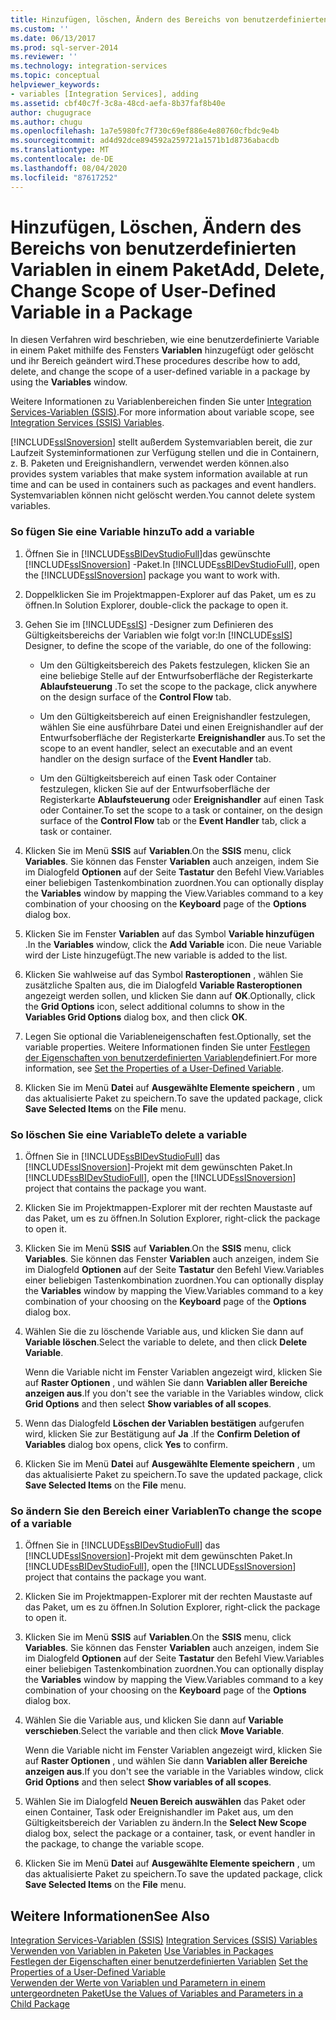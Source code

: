 ```yaml
---
title: Hinzufügen, löschen, Ändern des Bereichs von benutzerdefinierten Variablen in einem Paket | Microsoft-Dokumentation
ms.custom: ''
ms.date: 06/13/2017
ms.prod: sql-server-2014
ms.reviewer: ''
ms.technology: integration-services
ms.topic: conceptual
helpviewer_keywords:
- variables [Integration Services], adding
ms.assetid: cbf40c7f-3c8a-48cd-aefa-8b37faf8b40e
author: chugugrace
ms.author: chugu
ms.openlocfilehash: 1a7e5980fc7f730c69ef886e4e80760cfbdc9e4b
ms.sourcegitcommit: ad4d92dce894592a259721a1571b1d8736abacdb
ms.translationtype: MT
ms.contentlocale: de-DE
ms.lasthandoff: 08/04/2020
ms.locfileid: "87617252"
---
```

# <a name="add-delete-change-scope-of-user-defined-variable-in-a-package"></a><span data-ttu-id="67519-102">Hinzufügen, Löschen, Ändern des Bereichs von benutzerdefinierten Variablen in einem Paket</span><span class="sxs-lookup"><span data-stu-id="67519-102">Add, Delete, Change Scope of User-Defined Variable in a Package</span></span>
  <span data-ttu-id="67519-103">In diesen Verfahren wird beschrieben, wie eine benutzerdefinierte Variable in einem Paket mithilfe des Fensters **Variablen** hinzugefügt oder gelöscht und ihr Bereich geändert wird.</span><span class="sxs-lookup"><span data-stu-id="67519-103">These procedures describe how to add, delete, and change the scope of a user-defined variable in a package by using the **Variables** window.</span></span>  
  
 <span data-ttu-id="67519-104">Weitere Informationen zu Variablenbereichen finden Sie unter [Integration Services-Variablen &#40;SSIS&#41;](integration-services-ssis-variables.md).</span><span class="sxs-lookup"><span data-stu-id="67519-104">For more information about variable scope, see [Integration Services &#40;SSIS&#41; Variables](integration-services-ssis-variables.md).</span></span>  
  
 [!INCLUDE[ssISnoversion](../includes/ssisnoversion-md.md)] <span data-ttu-id="67519-105">stellt außerdem Systemvariablen bereit, die zur Laufzeit Systeminformationen zur Verfügung stellen und die in Containern, z. B. Paketen und Ereignishandlern, verwendet werden können.</span><span class="sxs-lookup"><span data-stu-id="67519-105">also provides system variables that make system information available at run time and can be used in containers such as packages and event handlers.</span></span> <span data-ttu-id="67519-106">Systemvariablen können nicht gelöscht werden.</span><span class="sxs-lookup"><span data-stu-id="67519-106">You cannot delete system variables.</span></span>  
  
### <a name="to-add-a-variable"></a><span data-ttu-id="67519-107">So fügen Sie eine Variable hinzu</span><span class="sxs-lookup"><span data-stu-id="67519-107">To add a variable</span></span>  
  
1.  <span data-ttu-id="67519-108">Öffnen Sie in [!INCLUDE[ssBIDevStudioFull](../includes/ssbidevstudiofull-md.md)]das gewünschte [!INCLUDE[ssISnoversion](../includes/ssisnoversion-md.md)] -Paket.</span><span class="sxs-lookup"><span data-stu-id="67519-108">In [!INCLUDE[ssBIDevStudioFull](../includes/ssbidevstudiofull-md.md)], open the [!INCLUDE[ssISnoversion](../includes/ssisnoversion-md.md)] package you want to work with.</span></span>  
  
2.  <span data-ttu-id="67519-109">Doppelklicken Sie im Projektmappen-Explorer auf das Paket, um es zu öffnen.</span><span class="sxs-lookup"><span data-stu-id="67519-109">In Solution Explorer, double-click the package to open it.</span></span>  
  
3.  <span data-ttu-id="67519-110">Gehen Sie im [!INCLUDE[ssIS](../includes/ssis-md.md)] -Designer zum Definieren des Gültigkeitsbereichs der Variablen wie folgt vor:</span><span class="sxs-lookup"><span data-stu-id="67519-110">In [!INCLUDE[ssIS](../includes/ssis-md.md)] Designer, to define the scope of the variable, do one of the following:</span></span>  
  
    -   <span data-ttu-id="67519-111">Um den Gültigkeitsbereich des Pakets festzulegen, klicken Sie an eine beliebige Stelle auf der Entwurfsoberfläche der Registerkarte **Ablaufsteuerung** .</span><span class="sxs-lookup"><span data-stu-id="67519-111">To set the scope to the package, click anywhere on the design surface of the **Control Flow** tab.</span></span>  
  
    -   <span data-ttu-id="67519-112">Um den Gültigkeitsbereich auf einen Ereignishandler festzulegen, wählen Sie eine ausführbare Datei und einen Ereignishandler auf der Entwurfsoberfläche der Registerkarte **Ereignishandler** aus.</span><span class="sxs-lookup"><span data-stu-id="67519-112">To set the scope to an event handler, select an executable and an event handler on the design surface of the **Event Handler** tab.</span></span>  
  
    -   <span data-ttu-id="67519-113">Um den Gültigkeitsbereich auf einen Task oder Container festzulegen, klicken Sie auf der Entwurfsoberfläche der Registerkarte **Ablaufsteuerung** oder **Ereignishandler** auf einen Task oder Container.</span><span class="sxs-lookup"><span data-stu-id="67519-113">To set the scope to a task or container, on the design surface of the **Control Flow** tab or the **Event Handler** tab, click a task or container.</span></span>  
  
4.  <span data-ttu-id="67519-114">Klicken Sie im Menü **SSIS** auf **Variablen**.</span><span class="sxs-lookup"><span data-stu-id="67519-114">On the **SSIS** menu, click **Variables**.</span></span> <span data-ttu-id="67519-115">Sie können das Fenster **Variablen** auch anzeigen, indem Sie im Dialogfeld **Optionen** auf der Seite **Tastatur** den Befehl View.Variables einer beliebigen Tastenkombination zuordnen.</span><span class="sxs-lookup"><span data-stu-id="67519-115">You can optionally display the **Variables** window by mapping the View.Variables command to a key combination of your choosing on the **Keyboard** page of the **Options** dialog box.</span></span>  
  
5.  <span data-ttu-id="67519-116">Klicken Sie im Fenster **Variablen** auf das Symbol **Variable hinzufügen** .</span><span class="sxs-lookup"><span data-stu-id="67519-116">In the **Variables** window, click the **Add Variable** icon.</span></span> <span data-ttu-id="67519-117">Die neue Variable wird der Liste hinzugefügt.</span><span class="sxs-lookup"><span data-stu-id="67519-117">The new variable is added to the list.</span></span>  
  
6.  <span data-ttu-id="67519-118">Klicken Sie wahlweise auf das Symbol **Rasteroptionen** , wählen Sie zusätzliche Spalten aus, die im Dialogfeld **Variable Rasteroptionen** angezeigt werden sollen, und klicken Sie dann auf **OK**.</span><span class="sxs-lookup"><span data-stu-id="67519-118">Optionally, click the **Grid Options** icon, select additional columns to show in the **Variables Grid Options** dialog box, and then click **OK**.</span></span>  
  
7.  <span data-ttu-id="67519-119">Legen Sie optional die Variableneigenschaften fest.</span><span class="sxs-lookup"><span data-stu-id="67519-119">Optionally, set the variable properties.</span></span> <span data-ttu-id="67519-120">Weitere Informationen finden Sie unter [Festlegen der Eigenschaften von benutzerdefinierten Variablen](../../2014/integration-services/set-the-properties-of-a-user-defined-variable.md)definiert.</span><span class="sxs-lookup"><span data-stu-id="67519-120">For more information, see [Set the Properties of a User-Defined Variable](../../2014/integration-services/set-the-properties-of-a-user-defined-variable.md).</span></span>  
  
8.  <span data-ttu-id="67519-121">Klicken Sie im Menü **Datei** auf **Ausgewählte Elemente speichern** , um das aktualisierte Paket zu speichern.</span><span class="sxs-lookup"><span data-stu-id="67519-121">To save the updated package, click **Save Selected Items** on the **File** menu.</span></span>  
  
### <a name="to-delete-a-variable"></a><span data-ttu-id="67519-122">So löschen Sie eine Variable</span><span class="sxs-lookup"><span data-stu-id="67519-122">To delete a variable</span></span>  
  
1.  <span data-ttu-id="67519-123">Öffnen Sie in [!INCLUDE[ssBIDevStudioFull](../includes/ssbidevstudiofull-md.md)] das [!INCLUDE[ssISnoversion](../includes/ssisnoversion-md.md)]-Projekt mit dem gewünschten Paket.</span><span class="sxs-lookup"><span data-stu-id="67519-123">In [!INCLUDE[ssBIDevStudioFull](../includes/ssbidevstudiofull-md.md)], open the [!INCLUDE[ssISnoversion](../includes/ssisnoversion-md.md)] project that contains the package you want.</span></span>  
  
2.  <span data-ttu-id="67519-124">Klicken Sie im Projektmappen-Explorer mit der rechten Maustaste auf das Paket, um es zu öffnen.</span><span class="sxs-lookup"><span data-stu-id="67519-124">In Solution Explorer, right-click the package to open it.</span></span>  
  
3.  <span data-ttu-id="67519-125">Klicken Sie im Menü **SSIS** auf **Variablen**.</span><span class="sxs-lookup"><span data-stu-id="67519-125">On the **SSIS** menu, click **Variables**.</span></span> <span data-ttu-id="67519-126">Sie können das Fenster **Variablen** auch anzeigen, indem Sie im Dialogfeld **Optionen** auf der Seite **Tastatur** den Befehl View.Variables einer beliebigen Tastenkombination zuordnen.</span><span class="sxs-lookup"><span data-stu-id="67519-126">You can optionally display the **Variables** window by mapping the View.Variables command to a key combination of your choosing on the **Keyboard** page of the **Options** dialog box.</span></span>  
  
4.  <span data-ttu-id="67519-127">Wählen Sie die zu löschende Variable aus, und klicken Sie dann auf **Variable löschen**.</span><span class="sxs-lookup"><span data-stu-id="67519-127">Select the variable to delete, and then click **Delete Variable**.</span></span>  
  
     <span data-ttu-id="67519-128">Wenn die Variable nicht im Fenster Variablen angezeigt wird, klicken Sie auf **Raster Optionen** , und wählen Sie dann **Variablen aller Bereiche anzeigen aus**.</span><span class="sxs-lookup"><span data-stu-id="67519-128">If you don't see the variable in the Variables window, click **Grid Options** and then select **Show variables of all scopes**.</span></span>  
  
5.  <span data-ttu-id="67519-129">Wenn das Dialogfeld **Löschen der Variablen bestätigen** aufgerufen wird, klicken Sie zur Bestätigung auf **Ja** .</span><span class="sxs-lookup"><span data-stu-id="67519-129">If the **Confirm Deletion of Variables** dialog box opens, click **Yes** to confirm.</span></span>  
  
6.  <span data-ttu-id="67519-130">Klicken Sie im Menü **Datei** auf **Ausgewählte Elemente speichern** , um das aktualisierte Paket zu speichern.</span><span class="sxs-lookup"><span data-stu-id="67519-130">To save the updated package, click **Save Selected Items** on the **File** menu.</span></span>  
  
### <a name="to-change-the-scope-of-a-variable"></a><span data-ttu-id="67519-131">So ändern Sie den Bereich einer Variablen</span><span class="sxs-lookup"><span data-stu-id="67519-131">To change the scope of a variable</span></span>  
  
1.  <span data-ttu-id="67519-132">Öffnen Sie in [!INCLUDE[ssBIDevStudioFull](../includes/ssbidevstudiofull-md.md)] das [!INCLUDE[ssISnoversion](../includes/ssisnoversion-md.md)]-Projekt mit dem gewünschten Paket.</span><span class="sxs-lookup"><span data-stu-id="67519-132">In [!INCLUDE[ssBIDevStudioFull](../includes/ssbidevstudiofull-md.md)], open the [!INCLUDE[ssISnoversion](../includes/ssisnoversion-md.md)] project that contains the package you want.</span></span>  
  
2.  <span data-ttu-id="67519-133">Klicken Sie im Projektmappen-Explorer mit der rechten Maustaste auf das Paket, um es zu öffnen.</span><span class="sxs-lookup"><span data-stu-id="67519-133">In Solution Explorer, right-click the package to open it.</span></span>  
  
3.  <span data-ttu-id="67519-134">Klicken Sie im Menü **SSIS** auf **Variablen**.</span><span class="sxs-lookup"><span data-stu-id="67519-134">On the **SSIS** menu, click **Variables**.</span></span> <span data-ttu-id="67519-135">Sie können das Fenster **Variablen** auch anzeigen, indem Sie im Dialogfeld **Optionen** auf der Seite **Tastatur** den Befehl View.Variables einer beliebigen Tastenkombination zuordnen.</span><span class="sxs-lookup"><span data-stu-id="67519-135">You can optionally display the **Variables** window by mapping the View.Variables command to a key combination of your choosing on the **Keyboard** page of the **Options** dialog box.</span></span>  
  
4.  <span data-ttu-id="67519-136">Wählen Sie die Variable aus, und klicken Sie dann auf **Variable verschieben**.</span><span class="sxs-lookup"><span data-stu-id="67519-136">Select the variable and then click **Move Variable**.</span></span>  
  
     <span data-ttu-id="67519-137">Wenn die Variable nicht im Fenster Variablen angezeigt wird, klicken Sie auf **Raster Optionen** , und wählen Sie dann **Variablen aller Bereiche anzeigen aus**.</span><span class="sxs-lookup"><span data-stu-id="67519-137">If you don't see the variable in the Variables window, click **Grid Options** and then select **Show variables of all scopes**.</span></span>  
  
5.  <span data-ttu-id="67519-138">Wählen Sie im Dialogfeld **Neuen Bereich auswählen** das Paket oder einen Container, Task oder Ereignishandler im Paket aus, um den Gültigkeitsbereich der Variablen zu ändern.</span><span class="sxs-lookup"><span data-stu-id="67519-138">In the **Select New Scope** dialog box, select the package or a container, task, or event handler in the package, to change the variable scope.</span></span>  
  
6.  <span data-ttu-id="67519-139">Klicken Sie im Menü **Datei** auf **Ausgewählte Elemente speichern** , um das aktualisierte Paket zu speichern.</span><span class="sxs-lookup"><span data-stu-id="67519-139">To save the updated package, click **Save Selected Items** on the **File** menu.</span></span>  
  
## <a name="see-also"></a><span data-ttu-id="67519-140">Weitere Informationen</span><span class="sxs-lookup"><span data-stu-id="67519-140">See Also</span></span>  
 <span data-ttu-id="67519-141">[Integration Services-Variablen &#40;SSIS&#41;](integration-services-ssis-variables.md) </span><span class="sxs-lookup"><span data-stu-id="67519-141">[Integration Services &#40;SSIS&#41; Variables](integration-services-ssis-variables.md) </span></span>  
 <span data-ttu-id="67519-142">[Verwenden von Variablen in Paketen](../../2014/integration-services/use-variables-in-packages.md) </span><span class="sxs-lookup"><span data-stu-id="67519-142">[Use Variables in Packages](../../2014/integration-services/use-variables-in-packages.md) </span></span>  
 <span data-ttu-id="67519-143">[Festlegen der Eigenschaften einer benutzerdefinierten Variablen](../../2014/integration-services/set-the-properties-of-a-user-defined-variable.md) </span><span class="sxs-lookup"><span data-stu-id="67519-143">[Set the Properties of a User-Defined Variable](../../2014/integration-services/set-the-properties-of-a-user-defined-variable.md) </span></span>  
 [<span data-ttu-id="67519-144">Verwenden der Werte von Variablen und Parametern in einem untergeordneten Paket</span><span class="sxs-lookup"><span data-stu-id="67519-144">Use the Values of Variables and Parameters in a Child Package</span></span>](../../2014/integration-services/use-the-values-of-variables-and-parameters-in-a-child-package.md)  
  
  
